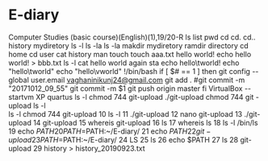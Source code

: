 # E-diary
Computer Studies (basic course)(English)(1),19/20-R
ls list
pwd 
cd
cd.
cd..
history
mydiretory
ls -l
ls -la
ls -la
makdir mydiretory
ramdir directory
cd home
cd user
cat history
man touch
touch aaa.txt
hello world!
echo hello world! > bbb.txt
ls -l
cat hello world again
sta
echo hello\tworld!
echo "hello\tworld"
echo "hello\vworld"
!/bin/bash
if [ $# == 1 ]
then
git config --global user.email vaghaninikunj24@gmail.com
git add .
#git commit -m "20171012_09_55"
git commit -m $1
git push origin master
fi
VirtualBox --startvm XP
quartus
ls -l
chmod 744 git-upload
./git-upload
chmod 744 git -upload
ls -l\
ls -l
chmod 744 git-upload 
   10  ls -l
   11  ./git-upload 
   12  nano git-upload 
   13  ./git-upload 
   14  git-upload
   15  whereis git-upload
   16  ls
   17  whereis ls
   18  ls -l /bin/ls
   19  echo $PATH
   20  PATH=$PATH:~/E-diary/
   21  echo $PATH
   22  git -upload
   23  PATH=$PATH:~/E-diary/
   24  LS
   25  ls
   26  echo $PATH
   27  ls
   28  git-upload
   29  history > history_20190923.txt

